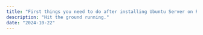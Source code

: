 ```yaml
---
title: "First things you need to do after installing Ubuntu Server on Raspberry Pi"
description: "Hit the ground running."
date: "2024-10-22"
---
```



